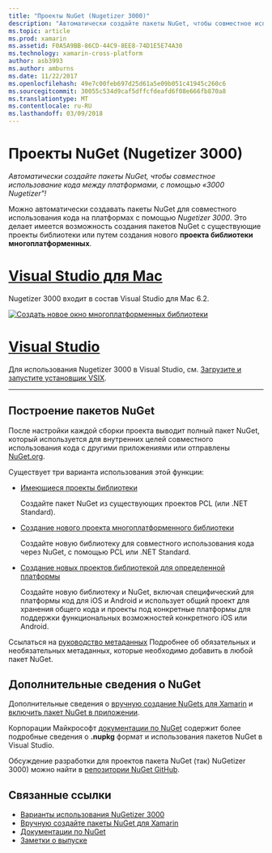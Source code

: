 ```yaml
---
title: "Проекты NuGet (Nugetizer 3000)"
description: "Автоматически создайте пакеты NuGet, чтобы совместное использование кода между платформами, с помощью «3000 Nugetizer\"!"
ms.topic: article
ms.prod: xamarin
ms.assetid: F0A5A9BB-86CD-44C9-8EE8-74D1E5E74A30
ms.technology: xamarin-cross-platform
author: asb3993
ms.author: amburns
ms.date: 11/22/2017
ms.openlocfilehash: 49e7c00feb697d25d61a5e09b051c41945c260c6
ms.sourcegitcommit: 30055c534d9caf5dffcfdeafd6f08e666fb870a8
ms.translationtype: MT
ms.contentlocale: ru-RU
ms.lasthandoff: 03/09/2018
---
```

# <a name="nuget-projects-nugetizer-3000"></a>Проекты NuGet (Nugetizer 3000)

_Автоматически создайте пакеты NuGet, чтобы совместное использование кода между платформами, с помощью «3000 Nugetizer"!_

Можно автоматически создавать пакеты NuGet для совместного использования кода на платформах с помощью _Nugetizer 3000_. Это делает имеется возможность создания пакетов NuGet с существующие проекты библиотеки или путем создания нового **проекта библиотеки многоплатформенных**.

# <a name="visual-studio-for-mactabvsmac"></a>[Visual Studio для Mac](#tab/vsmac)

Nugetizer 3000 входит в состав Visual Studio для Mac 6.2.

[![](images/mulitplatform-library-sml.png "Создать новое окно многоплатформенных библиотеки")](images/mulitplatform-library.png#lightbox)

# <a name="visual-studiotabvswin"></a>[Visual Studio](#tab/vswin)

Для использования Nugetizer 3000 в Visual Studio, см. [Загрузите и запустите установщик VSIX](http://bit.ly/nugetizer-2017).

-----

## <a name="building-nuget-packages"></a>Построение пакетов NuGet

После настройки каждой сборки проекта выводит полный пакет NuGet, который используется для внутренних целей совместного использования кода с другими приложениями или отправлены [NuGet.org](https://www.nuget.org).

Существует три варианта использования этой функции:

- [Имеющиеся проекты библиотеки](existing-library.md)

  Создайте пакет NuGet из существующих проектов PCL (или .NET Standard).

- [Создание нового проекта многоплатформенного библиотеки](single-codebase.md)

  Создайте новую библиотеку для совместного использования кода через NuGet, с помощью PCL или .NET Standard.

- [Создание новых проектов библиотекой для определенной платформы](platform-specific.md)

  Создайте новую библиотеку и NuGet, включая специфический для платформы код для iOS и Android и использует общий проект для хранения общего кода и проекты под конкретные платформы для поддержки функциональных возможностей конкретного iOS или Android.

Ссылаться на [руководство метаданных](metadata.md) Подробнее об обязательных и необязательных метаданных, которые необходимо добавить в любой пакет NuGet.


## <a name="further-nuget-information"></a>Дополнительные сведения о NuGet

Дополнительные сведения о [вручную создание NuGets для Xamarin](~/cross-platform/app-fundamentals/nuget-manual.md) и [включить пакет NuGet в приложении](https://docs.microsoft.com/visualstudio/mac/nuget-walkthrough).

Корпорации Майкрософт [документации по NuGet](https://docs.microsoft.com/nuget/) содержит более подробные сведения о **.nupkg** формат и использования пакетов NuGet в Visual Studio.

Обсуждение разработки для проектов пакета NuGet (так) NuGetizer 3000) можно найти в [репозитории NuGet GitHub](https://github.com/NuGet/Home/wiki/NuGetizer-3000).


## <a name="related-links"></a>Связанные ссылки

- [Варианты использования NuGetizer 3000](https://github.com/NuGet/Home/wiki/NuGetizer-Core-Scenarios)
- [Вручную создайте пакеты NuGet для Xamarin](~/cross-platform/app-fundamentals/nuget-manual.md)
- [Документации по NuGet](https://docs.microsoft.com/nuget/)
- [Заметки о выпуске](https://developer.xamarin.com/releases/studio/xamarin.studio_6.2/xamarin.studio_6.2/#NuGetizer_3000)
